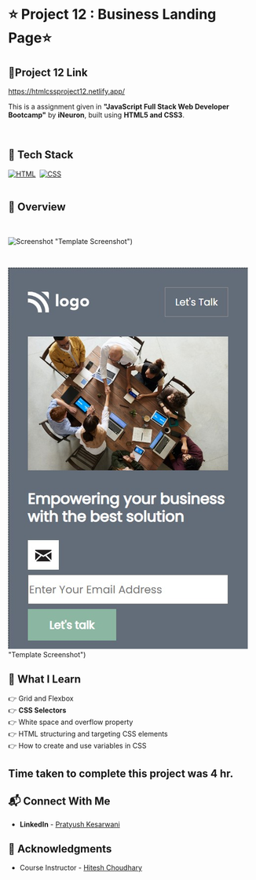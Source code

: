 # ⭐ Project 12 : Business Landing Page⭐


## 🔗Project 12 Link
https://htmlcssproject12.netlify.app/

This is a assignment given in **"JavaScript Full Stack Web Developer Bootcamp"** by **iNeuron**, built using **HTML5 and CSS3**.
<br>

<br>

## 📌 Tech Stack

[![HTML](https://img.shields.io/badge/html5%20-%23E34F26.svg?&style=for-the-badge&logo=html5&logoColor=white)](https://github.com/pk170970)&nbsp;
[![CSS](https://img.shields.io/badge/css3%20-%231572B6.svg?&style=for-the-badge&logo=css3&logoColor=white)](https://github.com/pk170970)&nbsp;
<br>
<br>

## 📌 Overview

<br>

![Screenshot](./screenshot.png) "Template Screenshot")

<br>

![Screenshot](./screenshot2.png) "Template Screenshot")




## 📌 What I Learn

👉 Grid and Flexbox  <br>
👉 **CSS Selectors**  <br>
👉 White space and overflow property <br> 
👉 HTML structuring and targeting CSS elements <br>
👉 How to create and use variables in CSS  <br>


## Time taken to complete this project was **4 hr**.

## 📬 Connect With Me

- **LinkedIn** - [Pratyush Kesarwani](https://www.linkedin.com/in/pratyush-kesarwani-2b6601171/)

## 📌 Acknowledgments

- Course Instructor - [Hitesh Choudhary](https://github.com/hiteshchoudhary)
